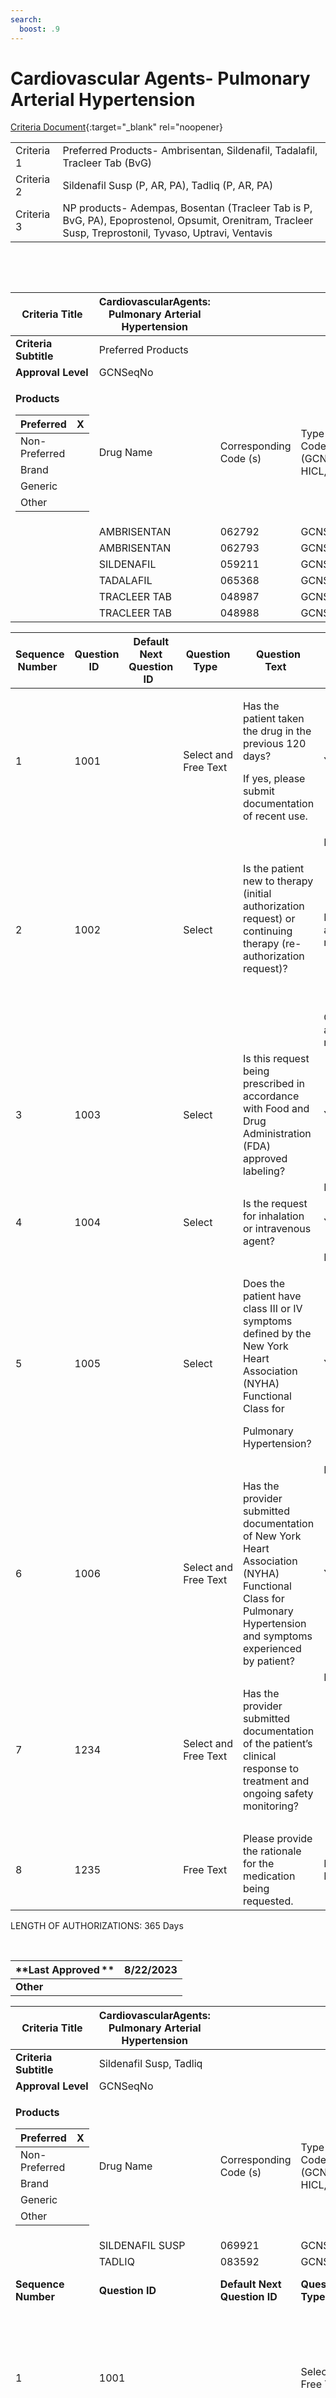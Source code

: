 ```yaml
---
search:
  boost: .9
---
```


# Cardiovascular Agents- Pulmonary Arterial Hypertension

[Criteria Document](https://mygainwell-my.sharepoint.com/:w:/g/personal/kaelyn_dobbins_gainwelltechnologies_com/EWb6PfEXN7tCtjDs_XmdU2kB3I2LXfe4NjHfv5xWfmgwSg?e=Uxf32J){:target="_blank" rel="noopener}

|||
| ---------- | ----------------------------------------------------------------------------------------------------------------------------------------------------- |
| Criteria 1 | Preferred Products- Ambrisentan, Sildenafil, Tadalafil, Tracleer Tab (BvG)                                                                            |
| Criteria 2 | Sildenafil Susp (P, AR, PA), Tadliq (P, AR, PA)                                                                                                       |
| Criteria 3 | NP products- Adempas, Bosentan (Tracleer Tab is P, BvG, PA), Epoprostenol, Opsumit, Orenitram, Tracleer Susp, Treprostonil, Tyvaso, Uptravi, Ventavis |

   

 

<table>
<thead>
<tr class="header">
<th><strong>Criteria Title</strong></th>
<th>CardiovascularAgents: Pulmonary Arterial Hypertension</th>
<th></th>
<th></th>
</tr>
</thead>
<tbody>
<tr class="odd">
<td><strong>Criteria Subtitle</strong></td>
<td>Preferred Products</td>
<td></td>
<td></td>
</tr>
<tr class="even">
<td><strong>Approval Level</strong></td>
<td>GCNSeqNo</td>
<td></td>
<td></td>
</tr>
<tr class="odd">
<td><p><strong>Products</strong></p>
<table>
<thead>
<tr class="header">
<th>Preferred</th>
<th>X</th>
</tr>
</thead>
<tbody>
<tr class="odd">
<td>Non-Preferred</td>
<td></td>
</tr>
<tr class="even">
<td>Brand</td>
<td></td>
</tr>
<tr class="odd">
<td>Generic</td>
<td></td>
</tr>
<tr class="even">
<td>Other</td>
<td></td>
</tr>
</tbody>
</table></td>
<td>Drug Name</td>
<td>Corresponding Code (s)</td>
<td>Type of Code (GCNSeqNo, HICL, NDC)</td>
</tr>
<tr class="even">
<td></td>
<td>AMBRISENTAN</td>
<td>062792</td>
<td>GCNSeqNo</td>
</tr>
<tr class="odd">
<td></td>
<td>AMBRISENTAN</td>
<td>062793</td>
<td>GCNSeqNo</td>
</tr>
<tr class="even">
<td></td>
<td>SILDENAFIL</td>
<td>059211</td>
<td>GCNSeqNo</td>
</tr>
<tr class="odd">
<td></td>
<td>TADALAFIL</td>
<td>065368</td>
<td>GCNSeqNo</td>
</tr>
<tr class="even">
<td></td>
<td>TRACLEER TAB</td>
<td>048987</td>
<td>GCNSeqNo</td>
</tr>
<tr class="odd">
<td></td>
<td>TRACLEER TAB</td>
<td>048988</td>
<td>GCNSeqNo</td>
</tr>
</tbody>
</table>

<table>
<thead>
<tr class="header">
<th><strong>Sequence Number</strong>  </th>
<th><strong>Question ID</strong>  </th>
<th><strong>Default Next Question ID</strong>  </th>
<th><strong>Question Type</strong>  </th>
<th><strong>Question Text</strong>  </th>
<th><strong>Choice Text</strong>  </th>
<th><strong>Next Question ID</strong>  </th>
</tr>
</thead>
<tbody>
<tr class="odd">
<td>1</td>
<td>1001</td>
<td></td>
<td>Select and Free Text</td>
<td><p>Has the patient taken the drug in the previous 120 days?   </p>
<p>If yes, please submit documentation of recent use.</p></td>
<td>Y</td>
<td>END (Pending Manual Review)</td>
</tr>
<tr class="even">
<td></td>
<td></td>
<td></td>
<td></td>
<td></td>
<td>N</td>
<td>1002</td>
</tr>
<tr class="odd">
<td>2</td>
<td>1002  </td>
<td></td>
<td>Select </td>
<td><p>Is the patient new to therapy (initial authorization request) or continuing therapy (re-authorization request)?  </p>
<p>  </p></td>
<td>New Start (initial authorization request)</td>
<td>1003</td>
</tr>
<tr class="even">
<td></td>
<td></td>
<td></td>
<td></td>
<td></td>
<td>Continuation (re-authorization request)  </td>
<td>1234</td>
</tr>
<tr class="odd">
<td>3</td>
<td>1003  </td>
<td></td>
<td>Select </td>
<td>Is this request being prescribed in accordance with Food and Drug Administration (FDA) approved labeling?  </td>
<td>Y </td>
<td>1004</td>
</tr>
<tr class="even">
<td></td>
<td></td>
<td></td>
<td></td>
<td></td>
<td>N </td>
<td>1235 </td>
</tr>
<tr class="odd">
<td>4</td>
<td>1004</td>
<td>  </td>
<td>Select</td>
<td>Is the request for inhalation or intravenous agent?</td>
<td>Y  </td>
<td>1005</td>
</tr>
<tr class="even">
<td></td>
<td></td>
<td></td>
<td></td>
<td></td>
<td>N  </td>
<td>1006</td>
</tr>
<tr class="odd">
<td>5</td>
<td>1005</td>
<td></td>
<td>Select  </td>
<td><p>Does the patient have class III or IV symptoms defined by the New York Heart Association (NYHA) Functional Class for</p>
<p>Pulmonary Hypertension?</p></td>
<td>Y  </td>
<td>END (Pending Manual Review)</td>
</tr>
<tr class="even">
<td></td>
<td></td>
<td></td>
<td></td>
<td></td>
<td>N  </td>
<td>1235 </td>
</tr>
<tr class="odd">
<td>6</td>
<td>1006</td>
<td></td>
<td>Select and Free Text</td>
<td>Has the provider submitted documentation of New York Heart Association (NYHA) Functional Class for Pulmonary Hypertension and symptoms experienced by patient?</td>
<td>Y  </td>
<td>END (Pending Manual Review)</td>
</tr>
<tr class="even">
<td></td>
<td></td>
<td></td>
<td></td>
<td></td>
<td>N  </td>
<td>1235 </td>
</tr>
<tr class="odd">
<td>7</td>
<td>1234</td>
<td></td>
<td>Select and Free Text  </td>
<td>Has the provider submitted documentation of the patient’s clinical response to treatment and ongoing safety monitoring?</td>
<td> Y    </td>
<td>END (Pending Manual Review)</td>
</tr>
<tr class="even">
<td></td>
<td></td>
<td></td>
<td></td>
<td></td>
<td> N    </td>
<td>1235 </td>
</tr>
<tr class="odd">
<td>8</td>
<td>1235</td>
<td></td>
<td>Free Text</td>
<td>Please provide the rationale for the medication being requested. </td>
<td>END (Pending Manual Review)</td>
<td></td>
</tr>
</tbody>
</table>

LENGTH OF AUTHORIZATIONS: 365 Days

 

| **Last Approved ** | 8/22/2023 |
| ------------------ | --------- |
| **Other**          |           |

<table>
<thead>
<tr class="header">
<th><strong>Criteria Title</strong></th>
<th>CardiovascularAgents: Pulmonary Arterial Hypertension</th>
<th></th>
<th></th>
<th></th>
<th></th>
<th></th>
</tr>
</thead>
<tbody>
<tr class="odd">
<td><strong>Criteria Subtitle</strong></td>
<td>Sildenafil Susp, Tadliq</td>
<td></td>
<td></td>
<td></td>
<td></td>
<td></td>
</tr>
<tr class="even">
<td><strong>Approval Level</strong></td>
<td>GCNSeqNo</td>
<td></td>
<td></td>
<td></td>
<td></td>
<td></td>
</tr>
<tr class="odd">
<td><p><strong>Products</strong></p>
<table>
<thead>
<tr class="header">
<th>Preferred</th>
<th>X</th>
</tr>
</thead>
<tbody>
<tr class="odd">
<td>Non-Preferred</td>
<td></td>
</tr>
<tr class="even">
<td>Brand</td>
<td></td>
</tr>
<tr class="odd">
<td>Generic</td>
<td></td>
</tr>
<tr class="even">
<td>Other</td>
<td></td>
</tr>
</tbody>
</table></td>
<td>Drug Name</td>
<td>Corresponding Code (s)</td>
<td>Type of Code (GCNSeqNo, HICL, NDC)</td>
<td></td>
<td></td>
<td></td>
</tr>
<tr class="even">
<td></td>
<td>SILDENAFIL SUSP</td>
<td>069921</td>
<td>GCNSeqNo</td>
<td></td>
<td></td>
<td></td>
</tr>
<tr class="odd">
<td></td>
<td>TADLIQ</td>
<td>083592</td>
<td>GCNSeqNo</td>
<td></td>
<td></td>
<td></td>
</tr>
<tr class="even">
<td><strong>Sequence Number</strong>  </td>
<td><strong>Question ID</strong>  </td>
<td><strong>Default Next Question ID</strong>  </td>
<td><strong>Question Type</strong>  </td>
<td><strong>Question Text</strong>  </td>
<td><strong>Choice Text</strong>  </td>
<td><strong>Next Question ID</strong>  </td>
</tr>
<tr class="odd">
<td>1</td>
<td>1001</td>
<td></td>
<td>Select and Free Text</td>
<td><p>Has the patient taken the drug in the previous 120 days?   </p>
<p>If yes, please submit documentation of recent use.</p></td>
<td>Y</td>
<td>END (Pending Manual Review)</td>
</tr>
<tr class="even">
<td></td>
<td></td>
<td></td>
<td></td>
<td></td>
<td>N</td>
<td>1002</td>
</tr>
<tr class="odd">
<td>2</td>
<td>1002  </td>
<td></td>
<td>Select </td>
<td><p>Is the patient new to therapy (initial authorization request) or continuing therapy (re-authorization request)?  </p>
<p>  </p></td>
<td>New Start (initial authorization request)</td>
<td>1003</td>
</tr>
<tr class="even">
<td></td>
<td></td>
<td></td>
<td></td>
<td></td>
<td>Continuation (re-authorization request)  </td>
<td>1234</td>
</tr>
<tr class="odd">
<td>3</td>
<td>1003  </td>
<td></td>
<td>Select </td>
<td>Is this request being prescribed in accordance with Food and Drug Administration (FDA) approved labeling?  </td>
<td>Y </td>
<td>1004</td>
</tr>
<tr class="even">
<td></td>
<td></td>
<td></td>
<td></td>
<td></td>
<td>N </td>
<td>1235 </td>
</tr>
<tr class="odd">
<td>4</td>
<td>1004</td>
<td></td>
<td>Select and Free Text</td>
<td>Has the provider submitted documentation of New York Heart Association (NYHA) Functional Class for Pulmonary Hypertension and symptoms experienced by patient?</td>
<td>Y  </td>
<td>1005</td>
</tr>
<tr class="even">
<td></td>
<td></td>
<td></td>
<td></td>
<td></td>
<td>N  </td>
<td>1235 </td>
</tr>
<tr class="odd">
<td>5</td>
<td>1005</td>
<td></td>
<td>Select</td>
<td>What product is being requested?</td>
<td>Sildenafil Susp</td>
<td>1006</td>
</tr>
<tr class="even">
<td></td>
<td></td>
<td></td>
<td></td>
<td></td>
<td>Tadliq</td>
<td>1008</td>
</tr>
<tr class="odd">
<td></td>
<td></td>
<td></td>
<td></td>
<td></td>
<td>Other</td>
<td>1235</td>
</tr>
<tr class="even">
<td>6</td>
<td>1006</td>
<td></td>
<td>Select</td>
<td>Is the patient 18 years and older? </td>
<td>Y</td>
<td>1007</td>
</tr>
<tr class="odd">
<td></td>
<td></td>
<td></td>
<td></td>
<td></td>
<td>N</td>
<td>END (Pending Manual Review)</td>
</tr>
<tr class="even">
<td>7</td>
<td>1007</td>
<td></td>
<td>Select and Free Text </td>
<td><p>Is the patient unable to swallow a standard tablet and/or capsule formulation?</p>
<p>If yes, please submit documentation.</p></td>
<td>Y  </td>
<td>END (Pending Manual Review)</td>
</tr>
<tr class="odd">
<td></td>
<td></td>
<td></td>
<td></td>
<td></td>
<td>N  </td>
<td>1235 </td>
</tr>
<tr class="even">
<td>8</td>
<td>1008</td>
<td></td>
<td>Select</td>
<td>Is the patient younger than 18 years?</td>
<td>Y</td>
<td>1235</td>
</tr>
<tr class="odd">
<td></td>
<td></td>
<td></td>
<td></td>
<td></td>
<td>N</td>
<td>END (Pending Manual Review)</td>
</tr>
<tr class="even">
<td>9</td>
<td>1234</td>
<td></td>
<td>Select and Free Text  </td>
<td><p>Has the provider submitted documentation of the patient’s clinical response to treatment and ongoing safety monitoring?</p>
<p> </p></td>
<td> Y    </td>
<td>END (Pending Manual Review)</td>
</tr>
<tr class="odd">
<td></td>
<td></td>
<td></td>
<td></td>
<td></td>
<td> N    </td>
<td>1235 </td>
</tr>
<tr class="even">
<td>10</td>
<td>1235</td>
<td></td>
<td>Free Text</td>
<td>Please provide the rationale for the medication being requested. </td>
<td>END (Pending Manual Review)</td>
<td></td>
</tr>
</tbody>
</table>

LENGTH OF AUTHORIZATIONS: 365 Days

| **Last Approved ** | 8/22/2023 |
| ------------------ | --------- |
| **Other**          |           |

**  
**

<table>
<thead>
<tr class="header">
<th><strong>Criteria Title</strong></th>
<th>CardiovascularAgents: Pulmonary Arterial Hypertension</th>
<th></th>
<th></th>
</tr>
</thead>
<tbody>
<tr class="odd">
<td><strong>Criteria Subtitle</strong></td>
<td>Non-Preferred Products</td>
<td></td>
<td></td>
</tr>
<tr class="even">
<td><strong>Approval Level</strong></td>
<td>GCNSeqNo</td>
<td></td>
<td></td>
</tr>
<tr class="odd">
<td><p><strong>Products</strong></p>
<table>
<thead>
<tr class="header">
<th>Preferred</th>
<th></th>
</tr>
</thead>
<tbody>
<tr class="odd">
<td>Non-Preferred</td>
<td>X</td>
</tr>
<tr class="even">
<td>Brand</td>
<td></td>
</tr>
<tr class="odd">
<td>Generic</td>
<td></td>
</tr>
<tr class="even">
<td>Other</td>
<td></td>
</tr>
</tbody>
</table></td>
<td>Drug Name</td>
<td>Corresponding Code (s)</td>
<td>Type of Code (GCNSeqNo, HICL, NDC)</td>
</tr>
<tr class="even">
<td></td>
<td>ADEMPAS</td>
<td>071525</td>
<td>GCNSeqNo</td>
</tr>
<tr class="odd">
<td></td>
<td>ADEMPAS</td>
<td>071526</td>
<td>GCNSeqNo</td>
</tr>
<tr class="even">
<td></td>
<td>ADEMPAS</td>
<td>071527</td>
<td>GCNSeqNo</td>
</tr>
<tr class="odd">
<td></td>
<td>ADEMPAS</td>
<td>071528</td>
<td>GCNSeqNo</td>
</tr>
<tr class="even">
<td></td>
<td>ADEMPAS</td>
<td>071529</td>
<td>GCNSeqNo</td>
</tr>
<tr class="odd">
<td></td>
<td>BOSENTAN</td>
<td>048987</td>
<td>GCNSeqNo</td>
</tr>
<tr class="even">
<td></td>
<td>BOSENTAN</td>
<td>048988</td>
<td>GCNSeqNo</td>
</tr>
<tr class="odd">
<td></td>
<td>EPOPROSTENOL</td>
<td>067588</td>
<td>GCNSeqNo</td>
</tr>
<tr class="even">
<td></td>
<td>EPOPROSTENOL</td>
<td>069964</td>
<td>GCNSeqNo</td>
</tr>
<tr class="odd">
<td></td>
<td>EPOPROSTENOL</td>
<td>017608</td>
<td>GCNSeqNo</td>
</tr>
<tr class="even">
<td></td>
<td>EPOPROSTENOL</td>
<td>024472</td>
<td>GCNSeqNo</td>
</tr>
<tr class="odd">
<td></td>
<td>OPSUMIT</td>
<td>071567</td>
<td>GCNSeqNo</td>
</tr>
<tr class="even">
<td></td>
<td>ORENITRAM</td>
<td>071807</td>
<td>GCNSeqNo</td>
</tr>
<tr class="odd">
<td></td>
<td>ORENITRAM</td>
<td>071808</td>
<td>GCNSeqNo</td>
</tr>
<tr class="even">
<td></td>
<td>ORENITRAM</td>
<td>071809</td>
<td>GCNSeqNo</td>
</tr>
<tr class="odd">
<td></td>
<td>ORENITRAM</td>
<td>071810</td>
<td>GCNSeqNo</td>
</tr>
<tr class="even">
<td></td>
<td>ORENITRAM</td>
<td>077482</td>
<td>GCNSeqNo</td>
</tr>
<tr class="odd">
<td></td>
<td>TRACLEER SUSP</td>
<td>077706</td>
<td>GCNSeqNo</td>
</tr>
<tr class="even">
<td></td>
<td>TREPROSTINIL</td>
<td>071807</td>
<td>GCNSeqNo</td>
</tr>
<tr class="odd">
<td></td>
<td>TREPROSTINIL</td>
<td>071808</td>
<td>GCNSeqNo</td>
</tr>
<tr class="even">
<td></td>
<td>TREPROSTINIL</td>
<td>071809</td>
<td>GCNSeqNo</td>
</tr>
<tr class="odd">
<td></td>
<td>TREPROSTINIL</td>
<td>071810</td>
<td>GCNSeqNo</td>
</tr>
<tr class="even">
<td></td>
<td>TREPROSTINIL</td>
<td>077482</td>
<td>GCNSeqNo</td>
</tr>
<tr class="odd">
<td></td>
<td>TREPROSTINIL</td>
<td>050408</td>
<td>GCNSeqNo</td>
</tr>
<tr class="even">
<td></td>
<td>TREPROSTINIL</td>
<td>050409</td>
<td>GCNSeqNo</td>
</tr>
<tr class="odd">
<td></td>
<td>TREPROSTINIL</td>
<td>050410</td>
<td>GCNSeqNo</td>
</tr>
<tr class="even">
<td></td>
<td>TREPROSTINIL</td>
<td>050411</td>
<td>GCNSeqNo</td>
</tr>
<tr class="odd">
<td></td>
<td>TREPROSTINIL</td>
<td>065501</td>
<td>GCNSeqNo</td>
</tr>
<tr class="even">
<td></td>
<td>TREPROSTINIL</td>
<td>065500</td>
<td>GCNSeqNo</td>
</tr>
<tr class="odd">
<td></td>
<td>TYVASO</td>
<td>065502</td>
<td>GCNSeqNo</td>
</tr>
<tr class="even">
<td></td>
<td>TYVASO</td>
<td>083419</td>
<td>GCNSeqNo</td>
</tr>
<tr class="odd">
<td></td>
<td>TYVASO</td>
<td>083420</td>
<td>GCNSeqNo</td>
</tr>
<tr class="even">
<td></td>
<td>TYVASO</td>
<td>083421</td>
<td>GCNSeqNo</td>
</tr>
<tr class="odd">
<td></td>
<td>TYVASO</td>
<td>083422</td>
<td>GCNSeqNo</td>
</tr>
<tr class="even">
<td></td>
<td>TYVASO</td>
<td>083425</td>
<td>GCNSeqNo</td>
</tr>
<tr class="odd">
<td></td>
<td>TYVASO</td>
<td>083430</td>
<td>GCNSeqNo</td>
</tr>
<tr class="even">
<td></td>
<td>TYVASO</td>
<td>083431</td>
<td>GCNSeqNo</td>
</tr>
<tr class="odd">
<td></td>
<td>UPTRAVI</td>
<td>075312</td>
<td>GCNSeqNo</td>
</tr>
<tr class="even">
<td></td>
<td>UPTRAVI</td>
<td>075313</td>
<td>GCNSeqNo</td>
</tr>
<tr class="odd">
<td></td>
<td>UPTRAVI</td>
<td>075314</td>
<td>GCNSeqNo</td>
</tr>
<tr class="even">
<td></td>
<td>UPTRAVI</td>
<td>075315</td>
<td>GCNSeqNo</td>
</tr>
<tr class="odd">
<td></td>
<td>UPTRAVI</td>
<td>075316</td>
<td>GCNSeqNo</td>
</tr>
<tr class="even">
<td></td>
<td>UPTRAVI</td>
<td>075317</td>
<td>GCNSeqNo</td>
</tr>
<tr class="odd">
<td></td>
<td>UPTRAVI</td>
<td>075318</td>
<td>GCNSeqNo</td>
</tr>
<tr class="even">
<td></td>
<td>UPTRAVI</td>
<td>075319</td>
<td>GCNSeqNo</td>
</tr>
<tr class="odd">
<td></td>
<td>UPTRAVI</td>
<td>075321</td>
<td>GCNSeqNo</td>
</tr>
<tr class="even">
<td></td>
<td>UPTRAVI</td>
<td>082563</td>
<td>GCNSeqNo</td>
</tr>
<tr class="odd">
<td></td>
<td>VENTAVIS</td>
<td>060297</td>
<td>GCNSeqNo</td>
</tr>
<tr class="even">
<td></td>
<td>VENTAVIS</td>
<td>065483</td>
<td>GCNSeqNo</td>
</tr>
</tbody>
</table>

<table>
<thead>
<tr class="header">
<th><strong>Sequence Number</strong>  </th>
<th><strong>Question ID</strong>  </th>
<th><strong>Default Next Question ID</strong>  </th>
<th><strong>Question Type</strong>  </th>
<th><strong>Question Text</strong>  </th>
<th><strong>Choice Text</strong>  </th>
<th><strong>Next Question ID</strong>  </th>
</tr>
</thead>
<tbody>
<tr class="odd">
<td>1</td>
<td>1001</td>
<td></td>
<td>Select and Free Text</td>
<td><p>Has the patient taken the drug in the previous 120 days?   </p>
<p>If yes, please submit documentation of recent use.</p></td>
<td>Y</td>
<td>END (Pending Manual Review)</td>
</tr>
<tr class="even">
<td></td>
<td></td>
<td></td>
<td></td>
<td></td>
<td>N</td>
<td>1002</td>
</tr>
<tr class="odd">
<td>2</td>
<td>1002  </td>
<td></td>
<td>Select </td>
<td><p>Is the patient new to therapy (initial authorization request) or continuing therapy (re-authorization request)?  </p>
<p>  </p></td>
<td>New Start (initial authorization request)</td>
<td>1003</td>
</tr>
<tr class="even">
<td></td>
<td></td>
<td></td>
<td></td>
<td></td>
<td>Continuation (re-authorization request)  </td>
<td>1234</td>
</tr>
<tr class="odd">
<td>3</td>
<td>1003  </td>
<td></td>
<td>Select </td>
<td>Is this request being prescribed in accordance with Food and Drug Administration (FDA) approved labeling?  </td>
<td>Y </td>
<td>1004</td>
</tr>
<tr class="even">
<td></td>
<td></td>
<td></td>
<td></td>
<td></td>
<td>N </td>
<td>1235 </td>
</tr>
<tr class="odd">
<td>4</td>
<td>1004</td>
<td>  </td>
<td>Select and Free Text</td>
<td><p>Has the patient had an inadequate clinical response of at least <span class="underline">30 days</span> with at least <span class="underline">two preferred</span> drugs, <span class="underline">one</span> of which must be a phosphodiesterase-5 inhibitor?</p>
<p>If yes, please submit the medication trials and dates.</p></td>
<td>Y</td>
<td>1006</td>
</tr>
<tr class="even">
<td></td>
<td></td>
<td></td>
<td></td>
<td></td>
<td>N</td>
<td>1005</td>
</tr>
<tr class="odd">
<td>5</td>
<td>1005</td>
<td>  </td>
<td>Select and Free Text</td>
<td><p>Has the provider submitted documentation of medical necessity beyond convenience for why the patient cannot be changed to a preferred drug (i.e., allergies, drug-drug interactions, contraindications, or intolerances)?</p>
<p>If yes, please submit the medication name and reason for inability to use. </p></td>
<td>Y   </td>
<td>1006</td>
</tr>
<tr class="even">
<td></td>
<td></td>
<td></td>
<td></td>
<td></td>
<td>N   </td>
<td>1236</td>
</tr>
<tr class="odd">
<td>6</td>
<td>1006</td>
<td></td>
<td>Select  </td>
<td>Is this request for generic bosentan? </td>
<td>Y  </td>
<td>1007</td>
</tr>
<tr class="even">
<td></td>
<td></td>
<td></td>
<td></td>
<td></td>
<td>N  </td>
<td>1008</td>
</tr>
<tr class="odd">
<td>7</td>
<td>1007</td>
<td></td>
<td>Select and Free Text</td>
<td><p>Has the brand medication been attempted and failed or is the brand medication contraindicated?  </p>
<p>If yes, please submit documentation.</p></td>
<td>Y  </td>
<td>1010</td>
</tr>
<tr class="even">
<td></td>
<td></td>
<td></td>
<td></td>
<td></td>
<td>N  </td>
<td>1235</td>
</tr>
<tr class="odd">
<td>8</td>
<td>1008</td>
<td>  </td>
<td>Select</td>
<td>Is the request for inhalation or intravenous agents?</td>
<td>Y  </td>
<td>1009</td>
</tr>
<tr class="even">
<td></td>
<td></td>
<td></td>
<td></td>
<td></td>
<td>N  </td>
<td>1010</td>
</tr>
<tr class="odd">
<td>9</td>
<td>1009</td>
<td></td>
<td>Select  </td>
<td><p>Does the patient have class III or IV symptoms defined by the New York Heart Association (NYHA) Functional Class for</p>
<p>Pulmonary Hypertension?</p></td>
<td>Y  </td>
<td>END (Pending Manual Review)</td>
</tr>
<tr class="even">
<td></td>
<td></td>
<td></td>
<td></td>
<td></td>
<td>N  </td>
<td>1235 </td>
</tr>
<tr class="odd">
<td>10</td>
<td>1010</td>
<td></td>
<td>Select and Free Text</td>
<td>Has the provider submitted documentation of New York Heart Association (NYHA) Functional Class for Pulmonary Hypertension and symptoms experienced by patient?</td>
<td>Y  </td>
<td>1011</td>
</tr>
<tr class="even">
<td></td>
<td></td>
<td></td>
<td></td>
<td></td>
<td>N  </td>
<td>1235</td>
</tr>
<tr class="odd">
<td>11</td>
<td>1011</td>
<td></td>
<td>Select</td>
<td><p>Is the request for any of the following:</p>
<p>1) a nonsolid oral dosage formulation</p>
<p>2) a non-preferred extended release formulation</p>
<p>3) a non-preferred brand name that has a preferred generic product</p></td>
<td>Y</td>
<td>1012</td>
</tr>
<tr class="even">
<td></td>
<td></td>
<td></td>
<td></td>
<td></td>
<td>N</td>
<td>END (Pending Manual Review)</td>
</tr>
<tr class="odd">
<td>12</td>
<td>1012</td>
<td></td>
<td>Select and Free Text</td>
<td>Has the provider submitted documentation of medical necessity for the requested product (i.e. medical reasons for why the patient cannot be changed to a solid oral dosage formulation, inadequate clinical response with a product’s immediate release formulation, or inadequate clinical response or allergy of two or more generic labelers)?</td>
<td>Y</td>
<td>END (Pending Manual Review)</td>
</tr>
<tr class="even">
<td></td>
<td></td>
<td></td>
<td></td>
<td></td>
<td>N</td>
<td>1235</td>
</tr>
<tr class="odd">
<td>13</td>
<td>1234</td>
<td></td>
<td>Select and Free Text  </td>
<td><p>Has the provider submitted documentation of the patient’s clinical response to treatment and ongoing safety monitoring?</p>
<p>    </p></td>
<td> Y    </td>
<td>END (Pending Manual Review)</td>
</tr>
<tr class="even">
<td></td>
<td></td>
<td></td>
<td></td>
<td></td>
<td> N    </td>
<td>1235 </td>
</tr>
<tr class="odd">
<td>14</td>
<td>1235</td>
<td></td>
<td>Free Text</td>
<td>Please provide the rationale for the medication being requested. </td>
<td>END (Pending Manual Review)</td>
<td></td>
</tr>
<tr class="even">
<td>15</td>
<td>1236</td>
<td></td>
<td>Free Text</td>
<td>Please explain the reason(s) why the patient is unable to use medications not requiring prior approval.</td>
<td>END (Pending Manual Review)</td>
<td></td>
</tr>
</tbody>
</table>

LENGTH OF AUTHORIZATIONS: 365 Days

| **Last Approved ** | 8/22/2023 |
| ------------------ | --------- |
| **Other**          |           |

